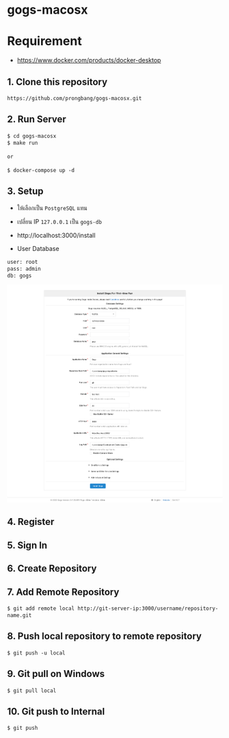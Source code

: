 # gogs-macosx

# Requirement

- https://www.docker.com/products/docker-desktop


## 1. Clone this repository

```
https://github.com/prongbang/gogs-macosx.git
```

## 2. Run Server

```
$ cd gogs-macosx
$ make run

or

$ docker-compose up -d
```

## 3. Setup

- ให้เลือกเป็น `PostgreSQL` แทน 
- เปลี่ยน IP `127.0.0.1` เป็น `gogs-db` 

- http://localhost:3000/install

- User Database
```
user: root
pass: admin
db: gogs
```

![Screenshot png](screenshot/setup.png)

## 4. Register

## 5. Sign In

## 6. Create Repository

## 7. Add Remote Repository

```
$ git add remote local http://git-server-ip:3000/username/repository-name.git
```

## 8. Push local repository to remote repository

```
$ git push -u local
```

## 9. Git pull on Windows

```
$ git pull local
```

## 10. Git push to Internal

```
$ git push
```
